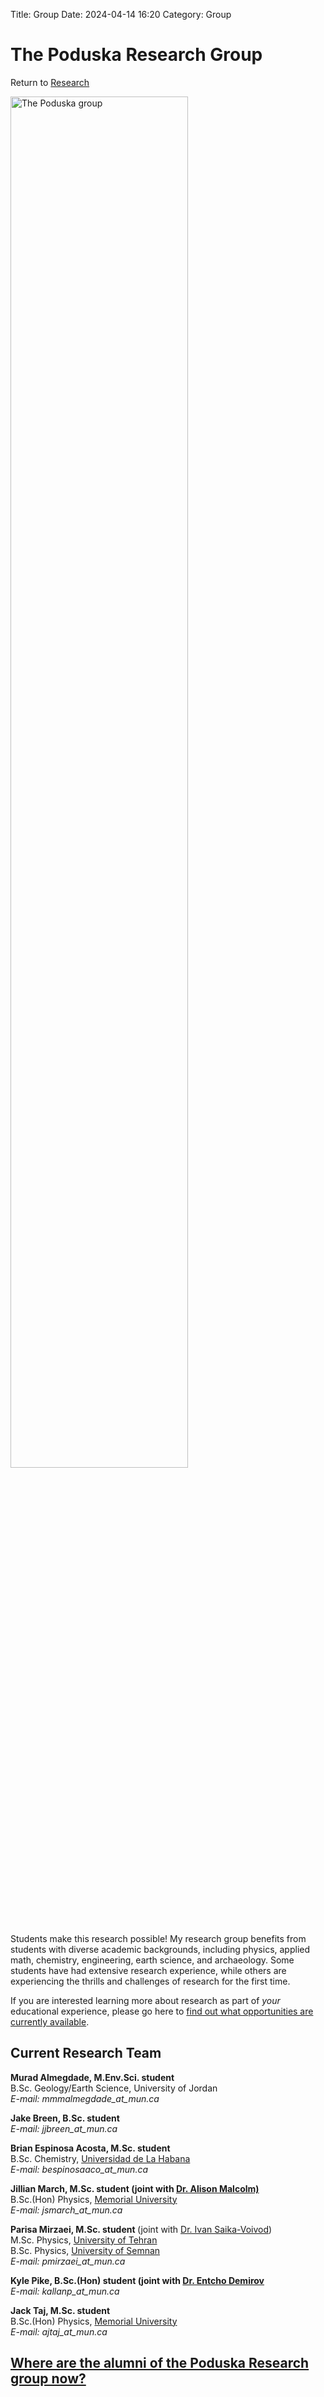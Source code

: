 Title: Group
Date: 2024-04-14 16:20
Category: Group

<h1>The Poduska Research Group </h1>
<div class = "small italics">
Return to <a href="research.html">Research</a>
</div>
<p><img src="../images/grp_photo2023small.jpeg" title="The Poduska group" width=75% height=75%></p>
<!---Original: Height = "400" --->

<p>Students make this research possible! My research group benefits from students with diverse academic backgrounds, including physics, applied math, chemistry, engineering, earth science, and archaeology. Some students have had extensive research experience, while others are experiencing the thrills and challenges of research for the first time. </p>

<p>If you are interested learning more about research as part of <i>your</i> educational experience, please go here to <a href="research.html">find out what opportunities are currently available</a>. </p>

<h2>Current Research Team</h2>

<p>
<b>Murad Almegdade, M.Env.Sci. student</b>
<br>B.Sc. Geology/Earth Science, University of Jordan
<br><i>E-mail: mmmalmegdade_at_mun.ca</i>
</p>
            
<p>
<b>Jake Breen, B.Sc. student </b>  
<br><i>E-mail: jjbreen_at_mun.ca</i></li>
</p>

<p>
<b>Brian Espinosa Acosta, M.Sc. student</b> 
<br> B.Sc. Chemistry, <a href="https:/www.uh.cu/">Universidad de La Habana</a>
<br><i>E-mail: bespinosaaco_at_mun.ca</i></li>
</p>

<p>
  <b>Jillian March, M.Sc. student (joint with <a href="http://www.esd.mun.ca/~amalcolm/">Dr. Alison Malcolm)</a></b> 
<br>B.Sc.(Hon) Physics, <a href="http://www.mun.ca/">Memorial University</a> 
<br><i>E-mail: jsmarch_at_mun.ca</i>
</p>

<p>
  <b>Parisa Mirzaei, M.Sc. student </b> (joint with <a href="https://www.physics.mun.ca/~saika/">Dr. Ivan Saika-Voivod</a>) 
<br> M.Sc. Physics, <a href="https://   ut.ac.ir/">University of Tehran</a> 
<br> B.Sc. Physics, <a href="https://english.semnan.ac.ir/">University of Semnan</a>
<br><i>E-mail: pmirzaei_at_mun.ca</i>
</p>

<p><b>Kyle Pike, B.Sc.(Hon) student (joint with <a href="https://www.physics.mun.ca/~entcho/">Dr. Entcho Demirov</a></b>  
<br><i>E-mail: kallanp_at_mun.ca</i>
</p>

<p><b>Jack Taj, M.Sc. student </b> 
<br>B.Sc.(Hon) Physics,  <a href="http://www.mun.ca/">Memorial University</a>
<br><i>E-mail: ajtaj_at_mun.ca</i></p>


<h2><a href="alumni.html"> Where are the alumni of the Poduska Research group now?</a></h2>



